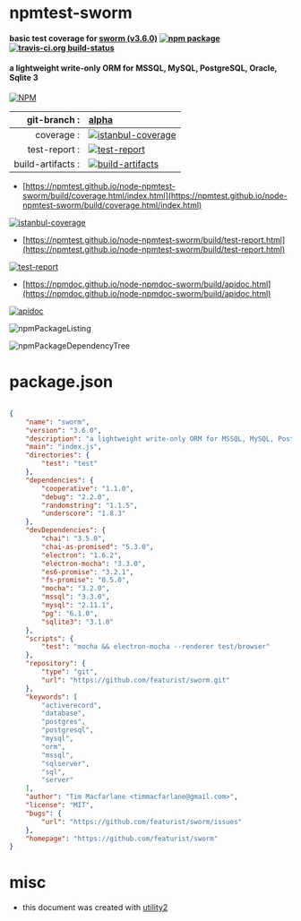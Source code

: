 # npmtest-sworm

#### basic test coverage for  [sworm (v3.6.0)](https://github.com/featurist/sworm)  [![npm package](https://img.shields.io/npm/v/npmtest-sworm.svg?style=flat-square)](https://www.npmjs.org/package/npmtest-sworm) [![travis-ci.org build-status](https://api.travis-ci.org/npmtest/node-npmtest-sworm.svg)](https://travis-ci.org/npmtest/node-npmtest-sworm)

#### a lightweight write-only ORM for MSSQL, MySQL, PostgreSQL, Oracle, Sqlite 3

[![NPM](https://nodei.co/npm/sworm.png?downloads=true&downloadRank=true&stars=true)](https://www.npmjs.com/package/sworm)

| git-branch : | [alpha](https://github.com/npmtest/node-npmtest-sworm/tree/alpha)|
|--:|:--|
| coverage : | [![istanbul-coverage](https://npmtest.github.io/node-npmtest-sworm/build/coverage.badge.svg)](https://npmtest.github.io/node-npmtest-sworm/build/coverage.html/index.html)|
| test-report : | [![test-report](https://npmtest.github.io/node-npmtest-sworm/build/test-report.badge.svg)](https://npmtest.github.io/node-npmtest-sworm/build/test-report.html)|
| build-artifacts : | [![build-artifacts](https://npmtest.github.io/node-npmtest-sworm/glyphicons_144_folder_open.png)](https://github.com/npmtest/node-npmtest-sworm/tree/gh-pages/build)|

- [https://npmtest.github.io/node-npmtest-sworm/build/coverage.html/index.html](https://npmtest.github.io/node-npmtest-sworm/build/coverage.html/index.html)

[![istanbul-coverage](https://npmtest.github.io/node-npmtest-sworm/build/screenCapture.buildCi.browser.%252Ftmp%252Fbuild%252Fcoverage.lib.html.png)](https://npmtest.github.io/node-npmtest-sworm/build/coverage.html/index.html)

- [https://npmtest.github.io/node-npmtest-sworm/build/test-report.html](https://npmtest.github.io/node-npmtest-sworm/build/test-report.html)

[![test-report](https://npmtest.github.io/node-npmtest-sworm/build/screenCapture.buildCi.browser.%252Ftmp%252Fbuild%252Ftest-report.html.png)](https://npmtest.github.io/node-npmtest-sworm/build/test-report.html)

- [https://npmdoc.github.io/node-npmdoc-sworm/build/apidoc.html](https://npmdoc.github.io/node-npmdoc-sworm/build/apidoc.html)

[![apidoc](https://npmdoc.github.io/node-npmdoc-sworm/build/screenCapture.buildCi.browser.%252Ftmp%252Fbuild%252Fapidoc.html.png)](https://npmdoc.github.io/node-npmdoc-sworm/build/apidoc.html)

![npmPackageListing](https://npmtest.github.io/node-npmtest-sworm/build/screenCapture.npmPackageListing.svg)

![npmPackageDependencyTree](https://npmtest.github.io/node-npmtest-sworm/build/screenCapture.npmPackageDependencyTree.svg)



# package.json

```json

{
    "name": "sworm",
    "version": "3.6.0",
    "description": "a lightweight write-only ORM for MSSQL, MySQL, PostgreSQL, Oracle, Sqlite 3",
    "main": "index.js",
    "directories": {
        "test": "test"
    },
    "dependencies": {
        "cooperative": "1.1.0",
        "debug": "2.2.0",
        "randomstring": "1.1.5",
        "underscore": "1.8.3"
    },
    "devDependencies": {
        "chai": "3.5.0",
        "chai-as-promised": "5.3.0",
        "electron": "1.6.2",
        "electron-mocha": "3.3.0",
        "es6-promise": "3.2.1",
        "fs-promise": "0.5.0",
        "mocha": "3.2.0",
        "mssql": "3.3.0",
        "mysql": "2.11.1",
        "pg": "6.1.0",
        "sqlite3": "3.1.8"
    },
    "scripts": {
        "test": "mocha && electron-mocha --renderer test/browser"
    },
    "repository": {
        "type": "git",
        "url": "https://github.com/featurist/sworm.git"
    },
    "keywords": [
        "activerecord",
        "database",
        "postgres",
        "postgresql",
        "mysql",
        "orm",
        "mssql",
        "sqlserver",
        "sql",
        "server"
    ],
    "author": "Tim Macfarlane <timmacfarlane@gmail.com>",
    "license": "MIT",
    "bugs": {
        "url": "https://github.com/featurist/sworm/issues"
    },
    "homepage": "https://github.com/featurist/sworm"
}
```



# misc
- this document was created with [utility2](https://github.com/kaizhu256/node-utility2)
